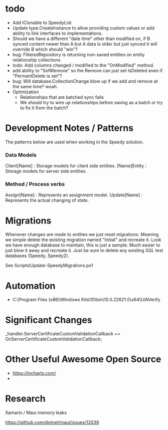# todo

- Add IClonable to SpeedyList
- Update type.CreateInstance to allow providing custom values or add ability to link interfaces to implementations.
- Should we have a different "date time" other than modified on, if B synced content newer than A but A data is older but just synced it will override B which should "win"?
- bug: FilteredRepository is returning non-saved entities on entity relationship collections
- todo: Add columns changed / modified to the "OnModified" method.
- add ability to "SoftRemove" so the Remove can just set IsDeleted even if "PermantDelete is set"?
- bug: Will database.CollectionChange blow up if we add and remove at the same time? woah.
- Optimization
	- Relationships that are batched sync fails
	- We should try to wire up relationships before saving as a batch or try to fix it from the batch?


# Development Notes / Patterns

The patterns below are used when working in the Speedy solution.

### Data Models

Client[Name] : Storage models for client side entities.
[Name]Entity : Storage models for server side entities.

### Method / Process verbs

Assign[Name] : Represents an assignment model.
Update[Name] : Represents the actual changing of state.


# Migrations

Whenever changes are made to entities we just reset migrations.
Meaning we simple delete the existing migration named "Initial" and recreate it.
Look we have enough database to maintain, this is just a sample. 
Much easier to just blow it away and recreate it. 
Just be sure to delete any existing SQL test databases (Speedy, Speedy2).

See Scripts\Update-SpeedyMigrations.ps1

# Automation

- C:\Program Files (x86)\Windows Kits\10\bin\10.0.22621.0\x64\UIAVerify

# Significant Changes

_handler.ServerCertificateCustomValidationCallback += OnServerCertificateCustomValidationCallback;

# Other Useful Awesome Open Source

- https://lvcharts.com/
-

# Research

Xamarin / Maui memory leaks

https://github.com/dotnet/maui/issues/12039